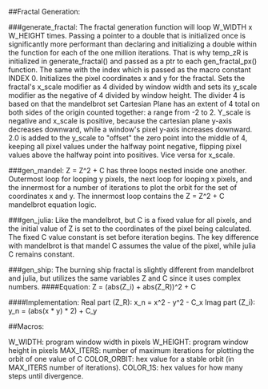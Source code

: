 ##Fractal Generation:

###generate_fractal:
The fractal generation function will loop W_WIDTH x W_HEIGHT times. Passing a pointer to a double that is initialized once is significantly more performant than declaring and initializing a double within the function for each of the one million iterations. That is why temp_zR is initialized in generate_fractal() and passed as a ptr to each gen_fractal_px() function. The same with the index which is passed as the macro constant INDEX 0.
Initializes the pixel coordinates x and y for the fractal. Sets the fractal's x_scale modifier as 4 divided by window width and sets its y_scale modifier as the negative of 4 divided by window height.
The divider 4 is based on that the mandelbrot set Cartesian Plane has an extent of 4 total on both sides of the origin counted together: a range from -2 to 2.
Y_scale is negative and x_scale is positive, because the cartesian plane y-axis decreases downward, while a window's pixel y-axis increases downward. 2.0 is added to the y_scale to "offset" the zero point into the middle of 4, keeping all pixel values under the halfway point negative, flipping pixel values above the halfway point into positives. Vice versa for x_scale.

###gen_mandel:
Z = Z^2 + C 
has three loops nested inside one another. Outermost loop for looping y pixels, the next loop for looping x pixels, and the innermost for a number of iterations to plot the orbit for the set of coordinates x and y. The innermost loop contains the  Z = Z^2 + C  mandelbrot equation logic.

###gen_julia:
Like the mandelbrot, but C is a fixed value for all pixels, and the initial value of Z is set to the coordinates of the pixel being calculated. The fixed C value constant is set before iteration begins.
The key difference with mandelbrot is that mandel C assumes the value of the pixel, while julia C remains constant.

###gen_ship:
The burning ship fractal is slightly different from mandelbrot and julia, but utilizes the same variables Z and C since it uses complex numbers.
####Equation: 
Z = (abs(Z_i) + abs(Z_R))^2 + C

####Implementation:
Real part (Z_R): x_n = x^2 - y^2 - C_x
Imag part (Z_i): y_n = (abs(x * y) * 2) + C_y

##Macros:

W_WIDTH: program window width in pixels
W_HEIGHT: program window height in pixels
MAX_ITERS: number of maximum iterations for plotting the orbit of one value of C
COLOR_ORBIT: hex value for a stable orbit (in MAX_ITERS number of iterations).
COLOR_1S: hex values for how many steps until divergence.




